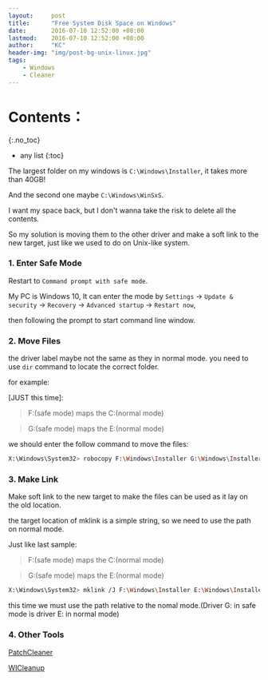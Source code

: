 ```yaml
---
layout:     post
title:      "Free System Disk Space on Windows"
date:       2016-07-10 12:52:00 +08:00
lastmod: 	2016-07-10 12:52:00 +08:00
author:     "KC"
header-img: "img/post-bg-unix-linux.jpg"
tags:
    - Windows
    - Cleaner
---
```


# Contents：
{:.no_toc}
* any list
{:toc}

The largest folder on my windows is `C:\Windows\Installer`, it takes more than 40GB!

And the second one maybe `C:\Windows\WinSxS`.

I want my space back, but I don't wanna take the risk to delete all the contents.

So my solution is moving them to the other driver and make a soft link to the new target, just like we used to do on Unix-like system.

### 1. Enter Safe Mode

Restart to `Command prompt with safe mode`.

My PC is Windows 10, It can enter the mode by `Settings` -> `Update & security` -> `Recovery` -> `Advanced startup` -> `Restart now`, 

then following the prompt to start command line window.

### 2. Move Files

the driver label maybe not the same as they in normal mode. you need to use `dir` command to locate the correct folder.

for example: 

[JUST this time]:

> F:(safe mode) maps the C:(normal mode)

> G:(safe mode) maps the E:(normal mode)

we should enter the follow command to move the files:

```bash
X:\Windows\System32> robocopy F:\Windows\Installer G:\Windows\Installer /MOVE /e
```

### 3. Make Link

Make soft link to the new target to make the files can be used as it lay on the old location.

the target location of mklink is a simple string, so we need to use the path on normal mode.

Just like last sample:

> F:(safe mode) maps the C:(normal mode)

> G:(safe mode) maps the E:(normal mode)

```bash
X:\Windows\System32> mklink /J F:\Windows\Installer E:\Windows\Installer
```

this time we must use the path relative to the nomal mode.(Driver G: in safe mode is driver E: in normal mode)


### 4. Other Tools

[PatchCleaner](http://www.homedev.com.au/free/patchcleaner)

[WICleanup](http://www.kztechs.com/wicleanup/)

